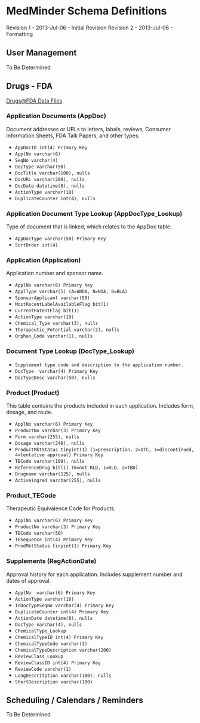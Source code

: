 MedMinder Schema Definitions
============================

Revision 1 - 2013-Jul-06 - Initial Revision
Revision 2 - 2013-Jul-06 - Formatting

User Management
---------------

To Be Determined

Drugs - FDA
-----------
[Drugs@FDA Data Files](http://www.fda.gov/Drugs/InformationOnDrugs/ucm079750.htm)

### Application Documents (AppDoc)
Document addresses or URLs to letters, labels, reviews, Consumer Information Sheets, FDA Talk Papers, and other types.
* `AppDocID int(4) Primary Key`
* `ApplNo varchar(6)`
* `SeqNo varchar(4)`
* `DocType varchar(50)`
* `DocTitle varchar(100), nulls`
* `DocURL varchar(200), nulls`
* `DocDate datetime(8), nulls`
* `ActionType varchar(10)`
* `DuplicateCounter int(4), nulls`

### Application Document Type Lookup (AppDocType_Lookup)
Type of document that is linked, which relates to the AppDoc table.
* `AppDocType varchar(50) Primary Key`
* `SortOrder int(4)`

### Application (Application)
Application number and sponsor name.
* `ApplNo varchar(6) Primary Key`
* `ApplType varchar(5) (A=ANDA, N=NDA, B=BLA)`
* `SponsorApplicant varchar(50)`
* `MostRecentLabelAvailableFlag bit(1)`
* `CurrentPatentFlag bit(1)`
* `ActionType varchar(10)`
* `Chemical_Type varchar(3), nulls`
* `Therapeutic_Potential varchar(2), nulls`
* `Orphan_Code varchar(1), nulls`

### Document Type Lookup (DocType_Lookup)
* `Supplement type code and description to the application number.`
* `DocType  varchar(4) Primary Key`
* `DocTypeDesc varchar(50), nulls`

### Product (Product)
This table contains the products included in each application. Includes form, dosage, and route.
* `ApplNo varchar(6) Primary Key`
* `ProductNo varchar(3) Primary Key`
* `Form varchar(255), nulls`
* `Dosage varchar(240), nulls`
* `ProductMktStatus tinyint(1) (1=prescription, 2=OTC, 3=discontinued, 4=tentative approval) Primary Key`
* `TECode varchar(100), nulls`
* `ReferenceDrug bit(1) (0=not RLD, 1=RLD, 2=TBD)`
* `Drugname varchar(125), nulls`
* `Activeingred varchar(255), nulls `

### Product_TECode
Therapeutic Equivalence Code for Products.
* `ApplNo varchar(6) Primary Key`
* `ProductNo varchar(3) Primary Key`
* `TECode varchar(50)`
* `TESequence int(4) Primary Key`
* `ProdMktStatus tinyint(1) Primary Key`

### Supplements (RegActionDate)
Approval history for each application. Includes supplement number and dates of approval.
* `ApplNo  varchar(6) Primary Key`
* `ActionType varchar(10)`
* `InDocTypeSeqNo varchar(4) Primary Key`
* `DuplicateCounter int(4) Primary Key`
* `ActionDate datetime(8), nulls`
* `DocType varchar(4), nulls`
* `ChemicalType_Lookup`
* `ChemicalTypeID int(4) Primary Key`
* `ChemicalTypeCode varchar(3)`
* `ChemicalTypeDescription varchar(200)`
* `ReviewClass_Lookup`
* `ReviewClassID int(4) Primary Key`
* `ReviewCode varchar(1)`
* `LongDescritption varchar(100), nulls`
* `ShortDescription varchar(100)`

Scheduling / Calendars / Reminders
----------------------------------

To Be Determined
